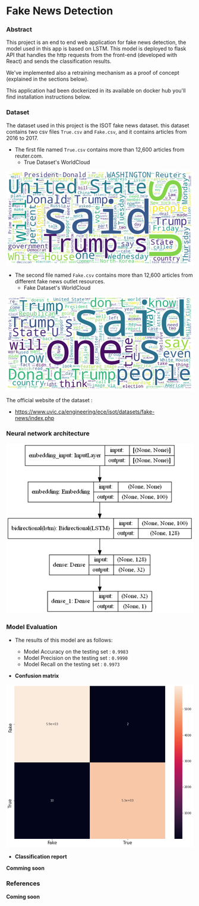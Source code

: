 # Fake News Detection

### Abstract
This project is an end to end web application for fake news detection, the model used in this app is based on LSTM. This model  is deployed to flask API that handles the http requests from the front-end (developed with React) and sends the classification results.

We've implemented also a retraining mechanism as a proof of concept (explained in the sections below).

This application had been dockerized in its available on docker hub you'll find installation instructions below. 

### Dataset
The dataset used in this project is the ISOT fake news dataset. this dataset contains two  csv files `True.csv` and `Fake.csv`, and it contains articles from 2016 to 2017.
* The first file named `True.csv` contains more than 12,600 articles from reuter.com.
  - True Dataset's WorldCloud


![WorldCloud1](https://github.com/MouadNid01/FakeNewsDetection/blob/main/True%20dataset's%20world%20cloud.png?raw=true)
* The second file named `Fake.csv` contains more than 12,600 articles from different fake news outlet resources.
  - Fake Dataset's WorldCloud


![WorldCloud2](https://github.com/MouadNid01/FakeNewsDetection/blob/main/fake%20dataset's%20world%20cloud.png?raw=true)


The official website of the dataset :
  - https://www.uvic.ca/engineering/ece/isot/datasets/fake-news/index.php

### Neural network architecture

![Architecture](https://github.com/MouadNid01/FakeNewsDetection/blob/main/model_schema.png?raw=true)

### Model Evaluation
* The results of this model are as follows:
  - Model Accuracy on the testing set : `0.9983`
  - Model Precision on the testing set : `0.9990`
  - Model Recall on the testing set :  `0.9973`

* **Confusion matrix**

![matrix](https://github.com/MouadNid01/FakeNewsDetection/blob/main/Confusion_matrix.png?raw=true)

* **Classification report** 

**Comming soon**
### References

**Coming soon**
